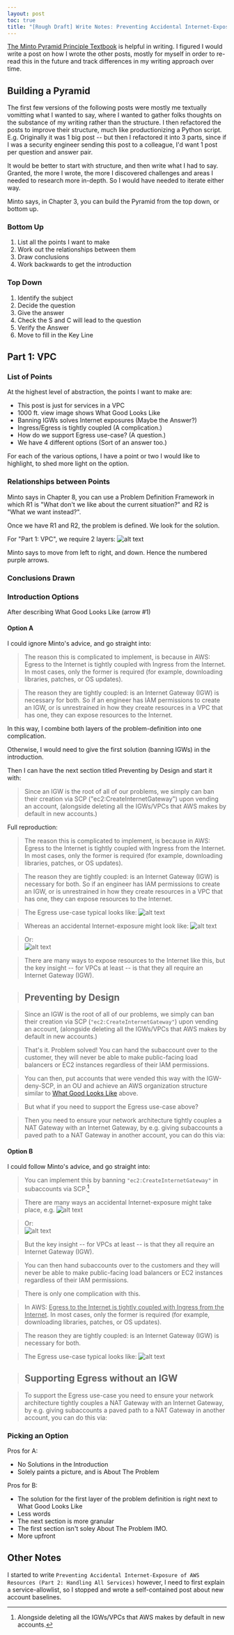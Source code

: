 ```yaml
---
layout: post
toc: true
title: "[Rough Draft] Write Notes: Preventing Accidental Internet-Exposure of AWS Resources"
---
```


[The Minto Pyramid Principle Textbook](https://www.barbaraminto.com/textbook.html) is helpful in writing. I figured I would write a post on how I wrote the other posts, mostly for myself in order to re-read this in the future and track differences in my writing approach over time.

## Building a Pyramid

The first few versions of the following posts were mostly me textually vomitting what I wanted to say, where I wanted to gather folks thoughts on the substance of my writing rather than the structure. I then refactored the posts to improve their structure, much like productionizing a Python script. E.g. Originally it was 1 big post -- but then I refactored it into 3 parts, since if I was a security engineer sending this post to a colleague, I'd want 1 post per question and answer pair.

It would be better to start with structure, and then write what I had to say. Granted, the more I wrote, the more I discovered challenges and areas I needed to research more in-depth. So I would have needed to iterate either way.

Minto says, in Chapter 3, you can build the Pyramid from the top down, or bottom up.

### Bottom Up

1. List all the points I want to make
2. Work out the relationships between them
3. Draw conclusions
4. Work backwards to get the introduction

### Top Down

1. Identify the subject
2. Decide the question
3. Give the answer
4. Check the S and C will lead to the question
5. Verify the Answer
6. Move to fill in the Key Line

## Part 1: VPC

### List of Points

At the highest level of abstraction, the points I want to make are:

- This post is just for services in a VPC
- 1000 ft. view image shows What Good Looks Like
- Banning IGWs solves Internet exposures (Maybe the Answer?)
- Ingress/Egress is tightly coupled (A complication.)
- How do we support Egress use-case? (A question.)
- We have 4 different options (Sort of an answer too.)

For each of the various options, I have a point or two I would like to highlight, to shed more light on the option.

### Relationships between Points

Minto says in Chapter 8, you can use a Problem Definition Framework in which R1 is "What don't we like about the current situation?" and R2 is "What we want instead?".

Once we have R1 and R2, the problem is defined. We look for the solution.

For "Part 1: VPC", we require 2 layers:
![alt text](https://i.imgur.com/AbGHXHo.png)

Minto says to move from left to right, and down. Hence the numbered purple arrows.

### Conclusions Drawn
### Introduction Options



After describing What Good Looks Like (arrow #1)

#### Option A

I could ignore Minto's advice, and go straight into:

> The reason this is complicated to implement, is because in AWS: Egress to the Internet is tightly coupled with Ingress from the Internet. In most cases, only the former is required (for example, downloading libraries, patches, or OS updates).

> The reason they are tightly coupled: is an Internet Gateway (IGW) is necessary for both. So if an engineer has IAM permissions to create an IGW, or is unrestrained in how they create resources in a VPC that has one, they can expose resources to the Internet.

In this way, I combine both layers of the problem-definition into one complication.

Otherwise, I would need to give the first solution (banning IGWs) in the introduction.

Then I can have the next section titled Preventing by Design and start it with:

> Since an IGW is the root of all of our problems, we simply can ban their creation via SCP ("ec2:CreateInternetGateway") upon vending an account, (alongside deleting all the IGWs/VPCs that AWS makes by default in new accounts.)

Full reproduction:

> The reason this is complicated to implement, is because in AWS: Egress to the Internet is tightly coupled with Ingress from the Internet. In most cases, only the former is required (for example, downloading libraries, patches, or OS updates).

> The reason they are tightly coupled: is an Internet Gateway (IGW) is necessary for both. So if an engineer has IAM permissions to create an IGW, or is unrestrained in how they create resources in a VPC that has one, they can expose resources to the Internet.

> The Egress use-case typical looks like:
> ![alt text](https://i.imgur.com/vKsdNOh.png)

> Whereas an accidental Internet-exposure might look like:
> ![alt text](https://i.imgur.com/1e4M8z4.gif)

> Or:       
> ![alt text](https://i.imgur.com/gyXZz2E.gif)

> There are many ways to expose resources to the Internet like this, but the key insight -- for VPCs at least -- is that they all require an Internet Gateway (IGW).

> ## Preventing by Design

> Since an IGW is the root of all of our problems, we simply can ban their creation via SCP 
(`"ec2:CreateInternetGateway"`) upon vending an account, (alongside deleting all the IGWs/VPCs that AWS makes by default in new accounts.)

> That's it. Problem solved! You can hand the subaccount over to the customer, they will never be able to make public-facing load balancers or EC2 instances regardless of their IAM permissions.

> You can then, put accounts that were vended this way with the IGW-deny-SCP, in an OU and achieve an AWS organization structure similar to [What Good Looks Like](#about-the-problem) above.

> But what if you need to support the Egress use-case above?

> Then you need to ensure your network architecture tightly couples a NAT Gateway with an Internet Gateway, by e.g. giving subaccounts a paved path to a NAT Gateway in another account, you can do this via:

#### Option B

I could follow Minto's advice, and go straight into:

> You can implement this by banning `"ec2:CreateInternetGateway"` in subaccounts via SCP.[^2111] 

> There are many ways an accidental Internet-exposure might take place, e.g.
> ![alt text](https://i.imgur.com/1e4M8z4.gif)

> Or:       
> ![alt text](https://i.imgur.com/gyXZz2E.gif)

>  But the key insight -- for VPCs at least -- is that they all require an Internet Gateway (IGW).

[^2111]: Alongside deleting all the IGWs/VPCs that AWS makes by default in new accounts.

> You can then hand subaccounts over to the customers and they will never be able to make public-facing load balancers or EC2 instances regardless of their IAM permissions.

> There is only one complication with this.

> In AWS: <ins>Egress to the Internet is tightly coupled with Ingress from the Internet</ins>. In most cases, only the former is required (for example, downloading libraries, patches, or OS updates).

> The reason they are tightly coupled: is an Internet Gateway (IGW) is necessary for both.

> The Egress use-case typical looks like:
> ![alt text](https://i.imgur.com/vKsdNOh.png)

> ## Supporting Egress without an IGW

> To support the Egress use-case you need to ensure your network architecture tightly couples a NAT Gateway with an Internet Gateway, by e.g. giving subaccounts a paved path to a NAT Gateway in another account, you can do this via:


### Picking an Option

Pros for A: 
- No Solutions in the Introduction
- Solely paints a picture, and is About The Problem

Pros for B:
- The solution for the first layer of the problem definition is right next to What Good Looks Like
- Less words
- The next section is more granular
- The first section isn't soley About The Problem IMO.
- More upfront


## Other Notes

I started to write `Preventing Accidental Internet-Exposure of AWS Resources (Part 2: Handling All Services)` however, I need to first explain a service-allowlist, so I stopped and wrote a self-contained post about new account baselines.

